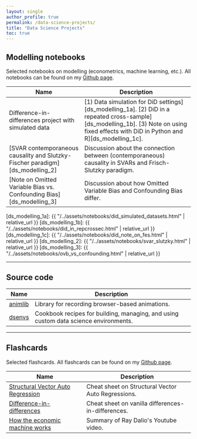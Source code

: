 ```yaml
---
layout: single
author_profile: true
permalink: /data-science-projects/
title: "Data Science Projects"
toc: true
---
```


## Modelling notebooks

Selected notebooks on modelling (econometrics, machine learning, etc.). All notebooks can be found on my [Github page](https://github.com/vvoutilainen/Data_Science_Projects/tree/master/stats).

| Name                                        | Description                                           |
| ------------------------------------------- | ----------------------------------------------------- |
| Difference-in-differences project with simulated data | [1) Data simulation for DiD settings][ds_modelling_1a]. [2) DiD in a repeated cross-sample][ds_modelling_1b]. [3) Note on using fixed effects with DiD in Python and R][ds_modelling_1c].
| [SVAR contemporaneous causality and Slutzky-Fischer paradigm][ds_modelling_2] | Discussion about the connection between (contemporaneous) causality in SVARs and Frisch-Slutzky paradigm.
| [Note on Omitted Variable Bias vs. Confounding Bias][ds_modelling_3] | Discussion about how Omitted Variable Bias and Confounding Bias differ.

[ds_modelling_1a]: {{ "/../assets/notebooks/did_simulated_datasets.html" | relative_url }}
[ds_modelling_1b]: {{ "/../assets/notebooks/did_in_repcrossec.html" | relative_url }}
[ds_modelling_1c]: {{ "/../assets/notebooks/did_note_on_fes.html" | relative_url }}
[ds_modelling_2]: {{ "/../assets/notebooks/svar_slutzky.html" | relative_url }}
[ds_modelling_3]: {{ "/../assets/notebooks/ovb_vs_confounding.html" | relative_url }}

---

## Source code

| Name                                        | Description                                           |
| ------------------------------------------- | ----------------------------------------------------- |
| [animlib][ds_code_1] | Library for recording browser-based animations.
| [dsenvs][ds_code_2] | Cookbook recipes for building, managing, and using custom data science environments.

[ds_code_1]: https://github.com/vvoutilainen/animlib
[ds_code_2]: https://github.com/vvoutilainen/dsenvs

---

## Flashcards

Selected flashcards. All flashcards can be found on my [Github page](https://github.com/vvoutilainen/Data_Science_Projects/tree/master/flashcards).

| Name                                        | Description                                           |
| ------------------------------------------- | ----------------------------------------------------- |
| [Structural Vector Auto Regression][ds_flashcards_1] | Cheat sheet on Structural Vector Auto Regressions. |
| [Difference-in-differences][ds_flashcards_2] | Cheat sheet on vanilla differences-in-differences. |
| [How the economic machine works][ds_flashcards_3] | Summary of Ray Dalio's Youtube video. |

[ds_flashcards_1]: https://raw.githubusercontent.com/vvoutilainen/Data_Science_Projects/master/flashcards/svar.jpg
[ds_flashcards_2]: https://raw.githubusercontent.com/vvoutilainen/Data_Science_Projects/master/flashcards/diff_in_diff.jpg
[ds_flashcards_3]: https://raw.githubusercontent.com/vvoutilainen/Data_Science_Projects/master/flashcards/econdalio.jpg
